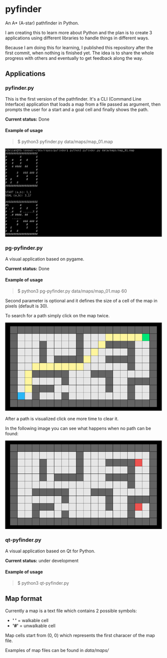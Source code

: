 # pyfinder
An A* (A-star) pathfinder in Python.

I am creating this to learn more about Python and the plan is to create 3 applications using different libraries to handle things in different ways.

Because I am doing this for learning, I published this repository after the first commit, when nothing is finished yet. The idea is to share the whole progress with others and eventually to get feedback along the way.

## Applications
### pyfinder.py
This is the first version of the pathfinder.
It's a CLI (Command Line Interface) application that loads a map from a file passed as argument, then prompts the user for a start and a goal cell and finally shows the path.

**Current status:** Done

#### Example of usage
> $ python3 pyfinder.py data/maps/map_01.map

![example of usage of pyfinder.py](https://github.com/vivaladav/pyfinder/blob/master/data/docs/imgs/pyfinder-shell-01.png?raw=true)

### pg-pyfinder.py
A visual application based on pygame.

**Current status:** Done

#### Example of usage
> $ python3 pg-pyfinder.py data/maps/map_01.map 60

Second parameter is optional and it defines the size of a cell of the map in pixels (default is 30).

To search for a path simply click on the map twice.

![example of usage of pg-pyfinder.py](https://github.com/vivaladav/pyfinder/blob/master/data/docs/imgs/pg-pyfinder-01.png?raw=true)

After a path is visualized click one more time to clear it.

In the following image you can see what happens when no path can be found:

![example of pg-pyfinder when no path can be found](https://github.com/vivaladav/pyfinder/blob/master/data/docs/imgs/pg-pyfinder-02.png?raw=true)

### qt-pyfinder.py
A visual application based on Qt for Python.

**Current status:** under development

#### Example of usage
> $ python3 qt-pyfinder.py

## Map format
Currently a map is a text file which contains 2 possible symbols:
- **' '** = walkable cell
- **'#'** = unwalkable cell

Map cells start from (0, 0) which represents the first characer of the map file.

Examples of map files can be found in *data/maps/*
